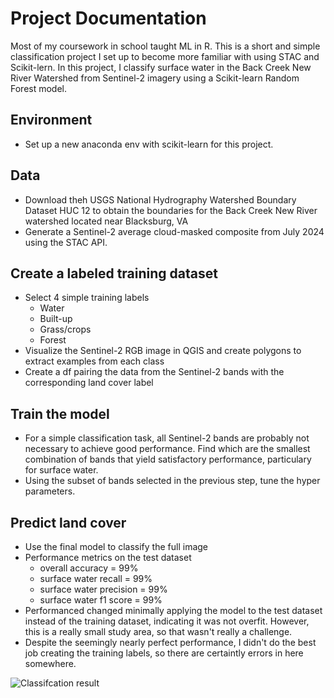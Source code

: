 # Project Documentation 

Most of my coursework in school taught ML in R. This is a short and simple classification project I set up to become more familiar with using STAC and Scikit-lern. In this project, I classify surface water in the Back Creek New River Watershed from Sentinel-2 imagery using a Scikit-learn Random Forest model.

## Environment 
- Set up a new anaconda env with scikit-learn for this project.


## Data
- Download theh USGS National Hydrography Watershed Boundary Dataset HUC 12 to obtain the boundaries for the Back Creek New River watershed located near Blacksburg, VA
- Generate a Sentinel-2 average cloud-masked composite from July 2024 using the STAC API.

## Create a labeled training dataset
- Select 4 simple training labels
    - Water
    - Built-up 
    - Grass/crops
    - Forest
- Visualize the Sentinel-2 RGB image in QGIS and create polygons to extract examples from each class
- Create a df pairing the data from the Sentinel-2 bands with the corresponding land cover label

## Train the model
- For a simple classification task, all Sentinel-2 bands are probably not necessary to achieve good performance. Find which are the smallest combination of bands that yield satisfactory performance, particulary for surface water. 
- Using the subset of bands selected in the previous step, tune the hyper parameters. 

## Predict land cover 
- Use the final model to classify the full image
- Performance metrics on the test dataset
    - overall accuracy = 99%
    - surface water recall = 99%
    - surface water precision = 99%
    - surface water f1 score = 99%
- Performanced changed minimally applying the model to the test dataset instead of the training dataset, indicating it was not overfit. However, this is a really small study area, so that wasn't really a challenge.
- Despite the seemingly nearly perfect performance, I didn't do the best job creating the training labels, so there are certaintly errors in here somewhere.

![Classifcation result](./outputs/true_and_preds.png)
